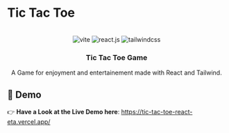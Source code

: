 # Tic Tac Toe

<div align="center">
  <br />

  <div>
    <img src="https://img.shields.io/badge/-Vite-black?style=for-the-badge&logoColor=white&logo=vite&color=646CFF" alt="vite" />
    <img src="https://img.shields.io/badge/-React_JS-black?style=for-the-badge&logoColor=white&logo=react&color=61DAFB" alt="react.js" />
    <img src="https://img.shields.io/badge/-Tailwind_CSS-black?style=for-the-badge&logoColor=white&logo=tailwindcss&color=06B6D4" alt="tailwindcss" />
  </div>

  <h3 align="center">Tic Tac Toe Game</h3>

   <div align="center">
     A Game for enjoyment and entertainement made with React and Tailwind.
    </div>
</div>

## <a name="demo">🚨 Demo </a>
👉 **Have a Look at the Live Demo here**: https://tic-tac-toe-react-eta.vercel.app/
